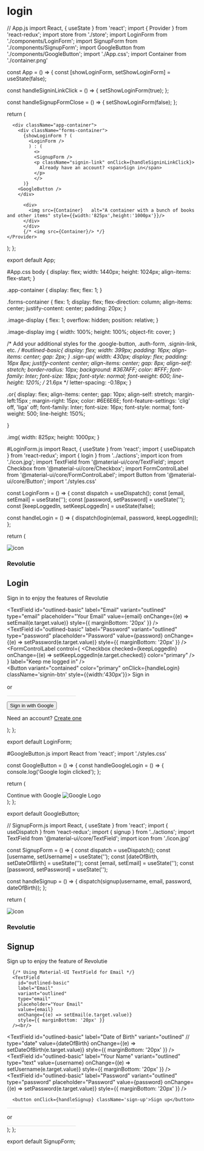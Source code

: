 # login

// App.js
import React, { useState } from 'react';
import { Provider } from 'react-redux';
import store from './store';
import LoginForm from './components/LoginForm';
import SignupForm from './components/SignupForm';
import GoogleButton from './components/GoogleButton';
import './App.css';
import Container from './container.png'

const App = () => {
  const [showLoginForm, setShowLoginForm] = useState(false);

  const handleSigninLinkClick = () => {
    setShowLoginForm(true);
  };

  const handleSignupFormClose = () => {
    setShowLoginForm(false);
  };

  return (
    <Provider store={store}>
        
      <div className="app-container">
        <div className="forms-container">
          {showLoginForm ? (
            <LoginForm />
            ) : (
              <>
              <SignupForm />
              <p className="signin-link" onClick={handleSigninLinkClick}>
                Already have an account? <span>Sign in</span>
              </p>
              </>
          )}
        <GoogleButton />         
        </div>
        
          <div>
            <img src={Container}   alt="A container with a bunch of books and other items" style={{width:'825px',height:'1000px'}}/>
          </div>
          </div>
          {/* <img src={Container}/> */}
    </Provider>
  );
};

export default App;

#App.css
body {
  display: flex;
  width: 1440px;
  height: 1024px;
  align-items: flex-start;
}

.app-container {
  display: flex;
  flex: 1;
}

.forms-container {
  flex: 1;
  display: flex;
  flex-direction: column;
  align-items: center;
  justify-content: center;
  padding: 20px;
}

.image-display {
  flex: 1;
  overflow: hidden;
  position: relative;
}

.image-display img {
  width: 100%;
  height: 100%;
  object-fit: cover;
}

/* Add your additional styles for the .google-button, .auth-form, .signin-link, etc. */
#outlined-basic{
  display: flex;
width: 399px;
padding: 16px;
align-items: center;
gap: 2px;
}
.sign-up{
  width: 430px;
  display: flex;
  padding: 16px 8px;
  justify-content: center;
  align-items: center;
  gap: 8px;
  align-self: stretch;
border-radius: 10px;
background: #367AFF;
color: #FFF;
font-family: Inter;
font-size: 18px;
font-style: normal;
font-weight: 600;
line-height: 120%; /* 21.6px */
letter-spacing: -0.18px;
}


.or{
  display: flex;
align-items: center;
gap: 10px;
align-self: stretch;
margin-left:15px ;
margin-right: 15px;
color: #6E6E6E;
font-feature-settings: 'clig' off, 'liga' off;
font-family: Inter;
font-size: 16px;
font-style: normal;
font-weight: 500;
line-height: 150%; 


}


.img{
  width: 825px;
  height: 1000px;
}



#LoginForm.js
import React, { useState } from 'react';
import { useDispatch } from 'react-redux';
import { login } from '../actions';
import icon from './icon.jpg';
import TextField from '@material-ui/core/TextField';
import Checkbox from '@material-ui/core/Checkbox';
import FormControlLabel from '@material-ui/core/FormControlLabel';
import Button from '@material-ui/core/Button';
import './styles.css'

const LoginForm = () => {
  const dispatch = useDispatch();
  const [email, setEmail] = useState('');
  const [password, setPassword] = useState('');
  const [keepLoggedIn, setKeepLoggedIn] = useState(false);

  const handleLogin = () => {
    dispatch(login(email, password, keepLoggedIn));
  };

  return (
    <div className="auth">
      <div className="icon">
        <img src={icon} alt="icon" />
        <h3>Revolutie</h3>
      </div>
      <h2 className="up">Login</h2>
      <p className="sn">Sign in to enjoy the features of Revolutie</p>
      <div className="textfield">
        <TextField
          id="outlined-basic"
          label="Email"
          variant="outlined"
          type="email"
          placeholder="Your Email"
          value={email}
          onChange={(e) => setEmail(e.target.value)}
          style={{ marginBottom: '20px' }}
        />
        <br />
        <TextField
          id="outlined-basic"
          label="Password"
          variant="outlined"
          type="password"
          placeholder="Password"
          value={password}
          onChange={(e) => setPassword(e.target.value)}
          style={{ marginBottom: '20px' }}
        />
        <br />
        <FormControlLabel
          control={
            <Checkbox
              checked={keepLoggedIn}
              onChange={(e) => setKeepLoggedIn(e.target.checked)}
              color="primary"
            />
          }
          label="Keep me logged in"
        />
        <br />
        <Button variant="contained" color="primary" onClick={handleLogin} className='signin-btn' style={{width:'430px'}}>
          Sign in
        </Button>
        <br />
        <div className='or'><svg xmlns="http://www.w3.org/2000/svg" width="182" height="2" viewBox="0 0 182 2" fill="none">
  <path d="M181.5 1H0" stroke="#D9D9D9"/>
</svg>
     <p className='txt'>or</p>
     <svg xmlns="http://www.w3.org/2000/svg" width="182" height="2" viewBox="0 0 182 2" fill="none">
  <path d="M181.5 1H0" stroke="#D9D9D9"/>
</svg>
</div>
        <Button variant="contained" color="secondary" className='googlesign' style={{color:'black',background:'white',width:'430px'}}>
          Sign in with Google
        </Button>
        <br />
        <p style={{textAlign:'center',marginTop:'32px'}}>
          Need an account? <a href="/signup">Create one</a>
        </p>
      </div>
    </div>
  );
};

export default LoginForm;


#GoogleButton.js
import React from 'react';
import './styles.css'

const GoogleButton = () => {
  const handleGoogleLogin = () => {
    console.log('Google login clicked');
  };

  return (
    <div className="google-button" onClick={handleGoogleLogin}>
      Continue with Google
      <img
        src="https://img.icons8.com/color/48/000000/google-logo.png"
        alt="Google Logo" className='google'
      />
    </div>
  );
};

export default GoogleButton;



// SignupForm.js
import React, { useState } from 'react';
import { useDispatch } from 'react-redux';
import { signup } from '../actions';
import TextField from '@material-ui/core/TextField';
import icon from './icon.jpg'


const SignupForm = () => {
  const dispatch = useDispatch();
  const [username, setUsername] = useState('');
  const [dateOfBirth, setDateOfBirth] = useState('');
  const [email, setEmail] = useState('');
  const [password, setPassword] = useState('');

  const handleSignup = () => {
    dispatch(signup(username, email, password, dateOfBirth));
  };

  return (
    <div className="auth-form">
     <div className="icon">
        <img src={icon} alt="icon" />
        <h3>Revolutie</h3>
      </div>
      <h2 className='up'>Signup</h2>
      <p className='sn'>Sign up to enjoy the feature of Revolutie</p>

      {/* Using Material-UI TextField for Email */}
      <TextField
        id="outlined-basic"
        label="Email"
        variant="outlined"
        type="email"
        placeholder="Your Email"
        value={email}
        onChange={(e) => setEmail(e.target.value)}
        style={{ marginBottom: '20px' }}
      /><br/>

<TextField
        id="outlined-basic"
        label="Date of Birth"
        variant="outlined"
        // type="date"
        value={dateOfBirth}
        onChange={(e) => setDateOfBirth(e.target.value)}
        style={{ marginBottom: '20px' }}
      />
      <br/>
  <TextField
        id="outlined-basic"
        label="Your Name"
        variant="outlined"
        type="text"
        value={username}
        onChange={(e) => setUsername(e.target.value)}
        style={{ marginBottom: '20px' }}
      />
<br/>
<TextField 
        id="outlined-basic"
        label="Password"
        variant="outlined"
        type="password"
        placeholder="Password"
        value={password}
        onChange={(e) => setPassword(e.target.value)}
        style={{ marginBottom: '20px' }}
        /> 
<br/>
      
        
      <button onClick={handleSignup} className='sign-up'>Sign up</button>
<div className='or'><svg xmlns="http://www.w3.org/2000/svg" width="182" height="2" viewBox="0 0 182 2" fill="none">
  <path d="M181.5 1H0" stroke="#D9D9D9"/>
</svg>
     <p className='txt'>or</p>
     <svg xmlns="http://www.w3.org/2000/svg" width="182" height="2" viewBox="0 0 182 2" fill="none">
  <path d="M181.5 1H0" stroke="#D9D9D9"/>
</svg>
</div>
    </div>
  );
};

export default SignupForm;



